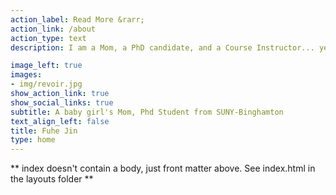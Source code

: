 ```yaml
---
action_label: Read More &rarr;
action_link: /about
action_type: text
description: I am a Mom, a PhD candidate, and a Course Instructor... yep, multitasking is my survival mechanism. After a decade-long career in multiple business organizations (2008-2018), I begin to pursue a PhD. in Leadership and Organizational science at Binghamton University. 

image_left: true
images:
- img/revoir.jpg
show_action_link: true
show_social_links: true
subtitle: A baby girl's Mom, Phd Student from SUNY-Binghamton
text_align_left: false
title: Fuhe Jin
type: home
---
```


** index doesn't contain a body, just front matter above.
See index.html in the layouts folder **
